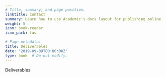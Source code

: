 ```yaml
---
# Title, summary, and page position.
linktitle: Contact
summary: Learn how to use Academic's docs layout for publishing online courses, software documentation, and tutorials.
weight: 5
icon: book-reader
icon_pack: fas

# Page metadata.
title: Deliverables
date: "2019-09-09T00:00:00Z"
type: book  # Do not modify.
---
```


Deliverables

